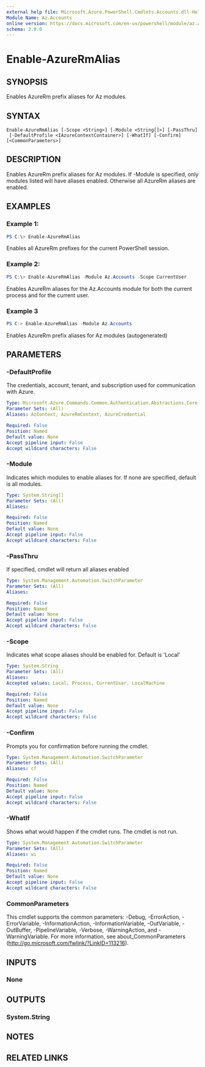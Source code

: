 ```yaml
---
external help file: Microsoft.Azure.PowerShell.Cmdlets.Accounts.dll-Help.xml
Module Name: Az.Accounts
online version: https://docs.microsoft.com/en-us/powershell/module/az.accounts/enable-azurermalias
schema: 2.0.0
---
```


# Enable-AzureRmAlias

## SYNOPSIS
Enables AzureRm prefix aliases for Az modules.

## SYNTAX

```
Enable-AzureRmAlias [-Scope <String>] [-Module <String[]>] [-PassThru]
 [-DefaultProfile <IAzureContextContainer>] [-WhatIf] [-Confirm] [<CommonParameters>]
```

## DESCRIPTION
Enables AzureRm prefix aliases for Az modules. If -Module is specified, only modules listed will have aliases enabled. Otherwise all AzureRm aliases are enabled.

## EXAMPLES

### Example 1: 
```powershell
PS C:\> Enable-AzureRmAlias
```

Enables all AzureRm prefixes for the current PowerShell session.

### Example 2: 
```powershell
PS C:\> Enable-AzureRmAlias -Module Az.Accounts -Scope CurrentUser
```

Enables AzureRm aliases for the Az.Accounts module for both the current process and for the current user.

### Example 3
```powershell <!-- Aladdin Generated Example --> 
PS C:> Enable-AzureRmAlias -Module Az.Accounts
```

Enables AzureRm prefix aliases for Az modules (autogenerated)

## PARAMETERS

### -DefaultProfile
The credentials, account, tenant, and subscription used for communication with Azure.

```yaml
Type: Microsoft.Azure.Commands.Common.Authentication.Abstractions.Core.IAzureContextContainer
Parameter Sets: (All)
Aliases: AzContext, AzureRmContext, AzureCredential

Required: False
Position: Named
Default value: None
Accept pipeline input: False
Accept wildcard characters: False
```

### -Module
Indicates which modules to enable aliases for.
If none are specified, default is all modules.

```yaml
Type: System.String[]
Parameter Sets: (All)
Aliases:

Required: False
Position: Named
Default value: None
Accept pipeline input: False
Accept wildcard characters: False
```

### -PassThru
If specified, cmdlet will return all aliases enabled

```yaml
Type: System.Management.Automation.SwitchParameter
Parameter Sets: (All)
Aliases:

Required: False
Position: Named
Default value: None
Accept pipeline input: False
Accept wildcard characters: False
```

### -Scope
Indicates what scope aliases should be enabled for. 
Default is 'Local'

```yaml
Type: System.String
Parameter Sets: (All)
Aliases:
Accepted values: Local, Process, CurrentUser, LocalMachine

Required: False
Position: Named
Default value: None
Accept pipeline input: False
Accept wildcard characters: False
```

### -Confirm
Prompts you for confirmation before running the cmdlet.

```yaml
Type: System.Management.Automation.SwitchParameter
Parameter Sets: (All)
Aliases: cf

Required: False
Position: Named
Default value: None
Accept pipeline input: False
Accept wildcard characters: False
```

### -WhatIf
Shows what would happen if the cmdlet runs.
The cmdlet is not run.

```yaml
Type: System.Management.Automation.SwitchParameter
Parameter Sets: (All)
Aliases: wi

Required: False
Position: Named
Default value: None
Accept pipeline input: False
Accept wildcard characters: False
```

### CommonParameters
This cmdlet supports the common parameters: -Debug, -ErrorAction, -ErrorVariable, -InformationAction, -InformationVariable, -OutVariable, -OutBuffer, -PipelineVariable, -Verbose, -WarningAction, and -WarningVariable. For more information, see about_CommonParameters (http://go.microsoft.com/fwlink/?LinkID=113216).

## INPUTS

### None

## OUTPUTS

### System.String

## NOTES

## RELATED LINKS
